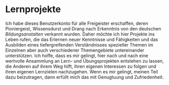 # Lernprojekte

Ich habe dieses Benutzerkonto für alle Freigeister erschaffen, deren Pioniergeist, Wissensdurst und Drang nach Erkenntnis von den deutschen _Bildungsanstalten_ verkannt wurden. Daher möchte ich hier Projekte ins Leben rufen, die das Erlernen neuer Kenntnisse und Fähigkeiten und das Ausbilden eines tiefergreifenden Verständnisses spezieller Themen im Einzelnen aber auch verschiedener Themengebiete untereinander unterstützen. Ich hoffe, dass es mir gelingt, hier nach und nach eine wertvolle Ansammlung an Lern- und Übungsprojekten entstehen zu lassen, die Anderen auf ihrem Weg hilft, ihren eigenen Interessen zu folgen und ihren eigenen Lernzielen nachzugehen. Wenn es mir gelingt, meinen Teil dazu beizutragen, dann erfüllt mich das mit Genugtuung und Zufriedenheit.
<!--
**lernprojekte/lernprojekte** is a ✨ _special_ ✨ repository because its `README.md` (this file) appears on your GitHub profile.

Here are some ideas to get you started:

- 👋
- 🔭 I’m currently working on ...
- 🌱 I’m currently learning ...
- 👯 I’m looking to collaborate on ...
- 🤔 I’m looking for help with ...
- 💬 Ask me about ...
- 📫 How to reach me: ...
- 😄 Pronouns: ...
- ⚡ Fun fact: ...
-->
